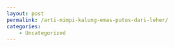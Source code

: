 ```yaml
---
layout: post
permalink: /arti-mimpi-kalung-emas-putus-dari-leher/
categories:
    - Uncategorized
---
```


